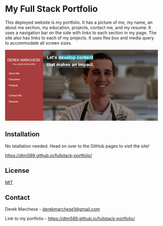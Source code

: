 # My Full Stack Portfolio

This deployed website is my portfolio. It has a picture of me, my name, an about me section, my education, projects, contact me, and my resume. It uses a navigation bar on the side with links to each section in my page. The site also has links to each of my projects. It uses flex box and media query to accommodate all screen sizes.

<img src="assets\images\deployed-site.PNG" alt="Picture of finished website">

## Installation

No istallation needed. Head on over to the GitHub pages to visit the site!

https://dtm589.github.io/fullstack-portfolio/



## License

[MIT](https://choosealicense.com/licenses/mit/)

## Contact

Derek Marchese - derekmarchese1@gmail.com

Link to my portfolio - https://dtm589.github.io/fullstack-portfolio/